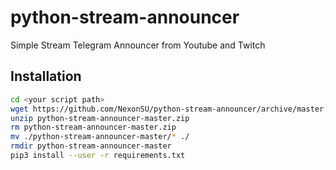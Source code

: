 # python-stream-announcer
Simple Stream Telegram Announcer from Youtube and Twitch

## Installation
```bash
cd <your script path>
wget https://github.com/NexonSU/python-stream-announcer/archive/master.zip
unzip python-stream-announcer-master.zip
rm python-stream-announcer-master.zip
mv ./python-stream-announcer-master/* ./
rmdir python-stream-announcer-master
pip3 install --user -r requirements.txt
```

